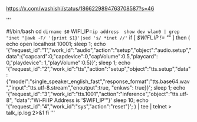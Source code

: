 https://x.com/washishi/status/1866229894763708587?s=46

'''

#!/bin/bash
cd `dirname $0`
WIFI_IP=`ip address  show dev wlan0 | grep "inet "|awk -F/ '{print $1}'|sed 's/ *inet //'`
if [ _$WIFI_IP != "_" ]
  then
( echo open localhost 10001;
  sleep 1;
  echo '{"request_id":"1","work_id":"audio","action":"setup","object":"audio.setup","data":{"capcard":0,"capdevice":0,"capVolume":0.5,"playcard": 0,"playdevice": 1,"playVolume":0.5}}';
  sleep 1;
  echo '{"request_id":"2","work_id":"tts","action":"setup","object":"tts.setup","data":{"model":"single_speaker_english_fast","response_format":"tts.base64.wav","input":"tts.utf-8.stream","enoutput":true, "enkws": true}}';
  sleep 1;
  echo '{"request_id":"3","work_id":"tts.1001","action":"inference","object":"tts.utf-8", "data":"Wi-Fi IP Address is '$WIFI_IP'"}'
  sleep 10;
  echo '{"request_id":"4","work_id":"sys","action":"reset"}';
) | tee | telnet > talk_ip.log 2>&1
fi
'''

